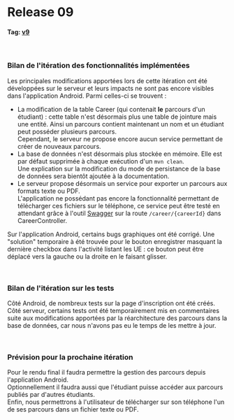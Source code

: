 # Release 09

#### Tag: [v9](https://github.com/L3-Info-Miage-Universite-Cote-D-Azur/pl2020-plplg/tree/v9)
<br>

### Bilan de l'itération des fonctionnalités implémentées
Les principales modifications apportées lors de cette itération ont été développées sur le serveur et leurs impacts ne sont 
pas encore visibles dans l'application Android.
Parmi celles-ci se trouvent :
- La modification de la table Career (qui contenait **le** parcours d'un étudiant) : cette table n'est désormais plus une table de jointure
mais une entité. Ainsi un parcours contient maintenant un nom et un étudiant peut posséder plusieurs parcours.<br> 
Cependant, le serveur ne propose encore aucun service permettant de créer de nouveaux parcours.
- La base de données n'est désormais plus stockée en mémoire. Elle est par défaut supprimée à chaque exécution d'un `mvn clean`.<br>
Une explication sur la modification du mode de persistance de la base de données sera bientôt ajoutée à la documentation.
- Le serveur propose désormais un service pour exporter un parcours aux formats texte ou PDF.<br>
L'application ne possédant pas encore la fonctionnalité permettant de télécharger ces fichiers sur le téléphone, 
ce service peut être testé en attendant grâce à l'outil [Swagger](../README.md#swagger) sur la route `/career/{careerId}` dans CareerController.

Sur l'application Android, certains bugs graphiques ont été corrigé. 
Une "solution" temporaire à été trouvée pour le bouton enregistrer masquant la dernière checkbox dans l'activité listant les UE : 
ce bouton peut être déplacé vers la gauche ou la droite en le faisant glisser.

<br>

### Bilan de l'itération sur les tests
Côté Android, de nombreux tests sur la page d'inscription ont été créés.
Côté serveur, certains tests ont été temporairement mis en commentaires suite aux modifications apportées par la réarchitecture 
des parcours dans la base de données, car nous n'avons pas eu le temps de les mettre à jour. 

<br>

### Prévision pour la prochaine itération
Pour le rendu final il faudra permettre la gestion des parcours depuis l'application Android.<br>
Optionnellement il faudra aussi que l'étudiant puisse accéder aux parcours publiés par d'autres étudiants.<br>
Enfin, nous permettrons à l'utilisateur de télécharger sur son téléphone l'un de ses parcours dans un fichier texte ou PDF.
